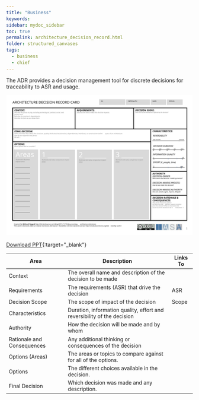 ```yaml
---
title: "Business"
keywords: 
sidebar: mydoc_sidebar
toc: true
permalink: architecture_decision_record.html
folder: structured_canvases
tags: 
  - business
  - chief
---
```


The ADR provides a decision management tool for discrete decisions for traceability to ASR and usage.

![image001](media/architecture_decision_record001.svg)

[Download PPT](media/ppt/architecture_decision_record.ppt){:target="_blank"}


| Area | Description | Links To |
| --- | --- | --- |
| Context | The overall name and description of the decision to be made |   |
| Requirements | The requirements (ASR) that drive the decision | ASR |
| Decision Scope | The scope of impact of the decision | Scope |
| Characteristics | Duration, information quality, effort and reversibility of the decision |   |
| Authority | How the decision will be made and by whom |   |
| Rationale and Consequences | Any additional thinking or consequences of the decision |   |
| Options (Areas) | The areas or topics to compare against for all of the options. |   |
| Options | The different choices available in the decision. |   |
| Final Decision | Which decision was made and any description. |   |
